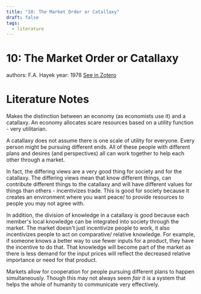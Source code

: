 ```yaml
---
title: "10: The Market Order or Catallaxy"
draft: false
tags:
  - literature
---
```


# 10: The Market Order or Catallaxy
authors: F.A. Hayek
year: 1978
[See in Zotero](zotero://select/items/@hayek1978a)

# Literature Notes
Makes the distinction between an economy (as economists use it) and a catallaxy. An economy allocates scare resources based on a utility function - very utilitarian. 

A catallaxy does not assume there is one scale of utility for everyone. Every person might be pursuing different ends. All of these people with different plans and desires (and perspectives) all can work together to help each other through a market. 

In fact, the differing views are a very good thing for society and for the catallaxy. The differing views mean that know different things, can contribute different things to the catallaxy and will have different values for things than others - incentivizes trade. This is good for society because it creates an environment where you want peace/ to provide resources to people you may not agree with. 

In addition, the division of knowledge in a catallaxy is good because each member's local knowledge can be integrated into society through the market. The market doesn't just incentivize people to work, it also incentivizes people to act on comparative/ relative knowledge. For example, if someone knows a better way to use fewer inputs for a product, they have the incentive to do that. That knowledge will become part of the market as there is less demand for the input prices will reflect the decreased relative importance or need for that product. 

Markets allow for cooperation for people pursuing different plans to happen simultaneously. Though this may not always seem _fair_ it is a system that helps the whole of humanity to communicate very effectively. 